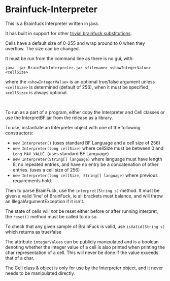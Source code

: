# Brainfuck-Interpreter
This is a Brainfuck Interpreter written in java.

It has built in support for other [trivial brainfuck substitutions](https://esolangs.org/wiki/TrivialBrainfuckSubstitution).

Cells have a default size of 0-255 and wrap around to 0 when they overflow. The size can be changed.

It must be run from the command line as there is no gui, with:

`java -jar BrainFuckInterpreter.jar <filename> <showIntegerValue> <cellSize>`

where the `<showIntegerValue>` is an optional true/false argument unless `<cellSize>` is determined (default of 256), when it must be specified; `<cellSize>` is always optional.

<br>

To run as a part of a program, either copy the Interpreter and Cell classes or use the InterpretBF.jar from the release as a library.

To use, instantiate an Interpreter object with one of the following constructors:
- `new Interpreter()`    (uses standard BF Language and a cell size of 256)
- `new Interpreter(long cellSize)`    where cellSize must be between 0 and `Long.MAX_VALUE`. (uses standard BF Language)
- `new Interpreter(String[] language)`    where language must have length 8, no repeated entries, and have no entry be a concatenation of other entries. (uses a cell size of 256)
- `new Interpreter(long cellSize, String[] language)`    where previous requirements hold.

Then to parse BrainFuck, use the `interpret(String s)` method. It must be given a valid 'line' of BrainFuck, ie all brackets must balance, and will throw an IllegalArgumentException if it isn't.

The state of cells will *not* be reset either before or after running interpret, the `reset()` method must be called to do so.

To check that any given sample of BrainFuck is valid, use `isValid(String s)` which returns as true/false

The attribute `integerValues` can be publicly manipulated and is a boolean denoting whether the integer value of a cell is also printed when printing the char representation of a cell. This will never be done if the value exceeds that of a char.

The Cell class & object is only for use by the Interpreter object, and it never needs to be manipulated directly.